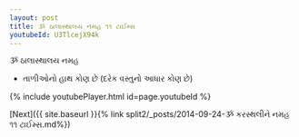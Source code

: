 ```yaml
---
layout: post
title: ૐ ઠાલાસ્થાલય નમહ ૧૧ ટાઈમ્સ
youtubeId: U3TlcejX94k
---
```

 
 
 ૐ ઠાલાસ્થાલય નમહ  
 
 -  તાળીઓનો હાથ કોણ છે (દરેક વસ્તુનો આધાર કોણ છે) 
 
  
 
  
 
 
 
 
 
 


{% include youtubePlayer.html id=page.youtubeId %}
 
[Next]({{ site.baseurl }}{% link  split2/_posts/2014-09-24-ૐ કરસ્થલીને નમહ ૧૧ ટાઈમ્સ.md%})
 
